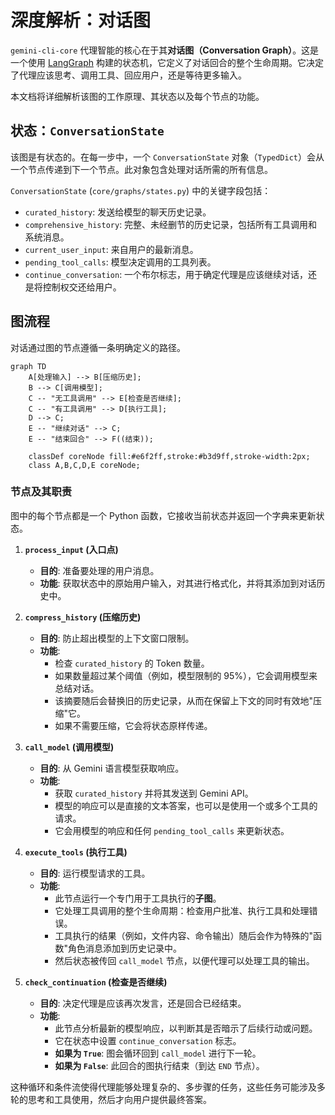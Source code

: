 # 深度解析：对话图

`gemini-cli-core` 代理智能的核心在于其**对话图（Conversation Graph）**。这是一个使用 [LangGraph](https://python.langchain.com/v0.2/docs/langgraph/) 构建的状态机，它定义了对话回合的整个生命周期。它决定了代理应该思考、调用工具、回应用户，还是等待更多输入。

本文档将详细解析该图的工作原理、其状态以及每个节点的功能。

## 状态：`ConversationState`

该图是有状态的。在每一步中，一个 `ConversationState` 对象（`TypedDict`）会从一个节点传递到下一个节点。此对象包含处理对话所需的所有信息。

`ConversationState` (`core/graphs/states.py`) 中的关键字段包括：
- `curated_history`: 发送给模型的聊天历史记录。
- `comprehensive_history`: 完整、未经删节的历史记录，包括所有工具调用和系统消息。
- `current_user_input`: 来自用户的最新消息。
- `pending_tool_calls`: 模型决定调用的工具列表。
- `continue_conversation`: 一个布尔标志，用于确定代理是应该继续对话，还是将控制权交还给用户。

## 图流程

对话通过图的节点遵循一条明确定义的路径。

```mermaid
graph TD
    A[处理输入] --> B[压缩历史];
    B --> C[调用模型];
    C -- "无工具调用" --> E[检查是否继续];
    C -- "有工具调用" --> D[执行工具];
    D --> C;
    E -- "继续对话" --> C;
    E -- "结束回合" --> F((结束));

    classDef coreNode fill:#e6f2ff,stroke:#b3d9ff,stroke-width:2px;
    class A,B,C,D,E coreNode;
```

### 节点及其职责

图中的每个节点都是一个 Python 函数，它接收当前状态并返回一个字典来更新状态。

1.  **`process_input` (入口点)**
    - **目的**: 准备要处理的用户消息。
    - **功能**: 获取状态中的原始用户输入，对其进行格式化，并将其添加到对话历史中。

2.  **`compress_history` (压缩历史)**
    - **目的**: 防止超出模型的上下文窗口限制。
    - **功能**:
        - 检查 `curated_history` 的 Token 数量。
        - 如果数量超过某个阈值（例如，模型限制的 95%），它会调用模型来总结对话。
        - 该摘要随后会替换旧的历史记录，从而在保留上下文的同时有效地"压缩"它。
        - 如果不需要压缩，它会将状态原样传递。

3.  **`call_model` (调用模型)**
    - **目的**: 从 Gemini 语言模型获取响应。
    - **功能**:
        - 获取 `curated_history` 并将其发送到 Gemini API。
        - 模型的响应可以是直接的文本答案，也可以是使用一个或多个工具的请求。
        - 它会用模型的响应和任何 `pending_tool_calls` 来更新状态。

4.  **`execute_tools` (执行工具)**
    - **目的**: 运行模型请求的工具。
    - **功能**:
        - 此节点运行一个专门用于工具执行的**子图**。
        - 它处理工具调用的整个生命周期：检查用户批准、执行工具和处理错误。
        - 工具执行的结果（例如，文件内容、命令输出）随后会作为特殊的"函数"角色消息添加到历史记录中。
        - 然后状态被传回 `call_model` 节点，以便代理可以处理工具的输出。

5.  **`check_continuation` (检查是否继续)**
    - **目的**: 决定代理是应该再次发言，还是回合已经结束。
    - **功能**:
        - 此节点分析最新的模型响应，以判断其是否暗示了后续行动或问题。
        - 它在状态中设置 `continue_conversation` 标志。
        - **如果为 `True`**: 图会循环回到 `call_model` 进行下一轮。
        - **如果为 `False`**: 此回合的图执行结束（到达 `END` 节点）。

这种循环和条件流使得代理能够处理复杂的、多步骤的任务，这些任务可能涉及多轮的思考和工具使用，然后才向用户提供最终答案。 
